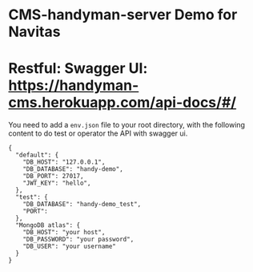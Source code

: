 # CMS-handyman-server Demo for Navitas
# Restful: Swagger UI: https://handyman-cms.herokuapp.com/api-docs/#/


You need to add a `env.json` file to your root directory, with the following content to do test or operator the API with swagger ui.
```
{
  "default": {
    "DB_HOST": "127.0.0.1",
    "DB_DATABASE": "handy-demo",
    "DB_PORT": 27017,
    "JWT_KEY": "hello",
  },
  "test": {
    "DB_DATABASE": "handy-demo_test",
    "PORT": 
  },
  "MongoDB atlas": {
    "DB_HOST": "your host",
    "DB_PASSWORD": "your password",
    "DB_USER": "your username"
  }
}
